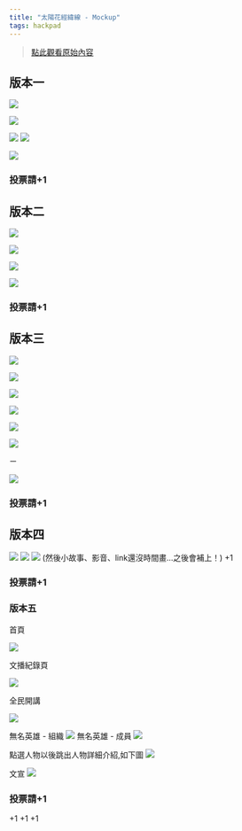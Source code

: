 ```yaml
---
title: "太陽花經緯線 - Mockup"
tags: hackpad
---
```


> [點此觀看原始內容](https://g0v.hackpad.tw/VGl0Y23E7Ad)


## 版本一

![](https://g0vhackmd.blob.core.windows.net/g0v-hackmd-images/upload_6041e7d2f4f183bfd461bffb9ff5243f)

![](https://g0vhackmd.blob.core.windows.net/g0v-hackmd-images/upload_8fc36bcc8b2d4a549c6a7e4e28ae1b42)

![](https://g0vhackmd.blob.core.windows.net/g0v-hackmd-images/upload_4e44cacd4f20c7b6f8fdb38ea7f6a674)
![](http://)

![](https://g0vhackmd.blob.core.windows.net/g0v-hackmd-images/upload_dd52f0ea4cbbd67656388a12f2fd43fe)

### 投票請+1


## 版本二

![](https://g0vhackmd.blob.core.windows.net/g0v-hackmd-images/upload_5bc4ff6aa8ee0d802383bbddb7bf9223)

![](https://g0vhackmd.blob.core.windows.net/g0v-hackmd-images/upload_3eb86e03daf07d959bac38fb51de229c)

![](https://g0vhackmd.blob.core.windows.net/g0v-hackmd-images/upload_e38e1f1f76190f79e70d963f8c83ecbe)

![](https://g0vhackmd.blob.core.windows.net/g0v-hackmd-images/upload_c420ef53cd5e2eede1743bd5785db544)


### 投票請+1


## 版本三

![](https://g0vhackmd.blob.core.windows.net/g0v-hackmd-images/upload_50c9b08ac559f93a0e8b1f27a0fe30db)


![](https://g0vhackmd.blob.core.windows.net/g0v-hackmd-images/upload_b7cd7b31153098d7c0ebcb7014bef089)


![](https://g0vhackmd.blob.core.windows.net/g0v-hackmd-images/upload_20aa4610e9f03257a4e94cec76eb2be4)


![](https://g0vhackmd.blob.core.windows.net/g0v-hackmd-images/upload_3cfd528b2af1fe38f24cbd1d80afc5ac)


![](https://g0vhackmd.blob.core.windows.net/g0v-hackmd-images/upload_355e88dd2bf57b2bc1688316709a61cf)


![](https://g0vhackmd.blob.core.windows.net/g0v-hackmd-images/upload_728cc5d963a07ee6a53c3704d54f0338)

ㄧ

![](https://g0vhackmd.blob.core.windows.net/g0v-hackmd-images/upload_b1cc491dd2019b98cb18fc2c9bdda1e9)



### 投票請+1


## 版本四

![](https://g0vhackmd.blob.core.windows.net/g0v-hackmd-images/upload_eb767779c191e6321586bb2c8731fedb)
![](https://g0vhackmd.blob.core.windows.net/g0v-hackmd-images/upload_060dcbd0ec37604cda43a9cf16c79e04)
![](https://g0vhackmd.blob.core.windows.net/g0v-hackmd-images/upload_daa8a98467bc94c3eac46a7bbf971b5d)
(然後小故事、影音、link還沒時間畫...之後會補上！)
+1

### 投票請+1


### 版本五

首頁

![](https://g0vhackmd.blob.core.windows.net/g0v-hackmd-images/upload_53958c0b119d9214adcc5be96bc90691)



文播紀錄頁

![](https://g0vhackmd.blob.core.windows.net/g0v-hackmd-images/upload_18885954586efb4c780347666572a874)



全民開講

![](https://g0vhackmd.blob.core.windows.net/g0v-hackmd-images/upload_40f6d0014c4ad9bba590e9d10b3d5cfb)


無名英雄 \- 組織
![](https://g0vhackmd.blob.core.windows.net/g0v-hackmd-images/upload_c5a685a623d5b34d04a9282a58e38d6c)
無名英雄 \- 成員
![](https://g0vhackmd.blob.core.windows.net/g0v-hackmd-images/upload_e1b08066287b6ede944eb0e5e068ff39)

點選人物以後跳出人物詳細介紹,如下圖
![](https://g0vhackmd.blob.core.windows.net/g0v-hackmd-images/upload_897fe9e568d5f8da0e07dc98ceb4ace4)

文宣
![](https://g0vhackmd.blob.core.windows.net/g0v-hackmd-images/upload_0326507cd6dcccceaa9ab0aac135929b)













### 投票請+1

+1
+1
+1

